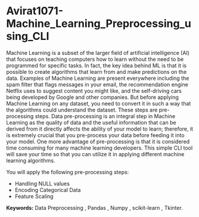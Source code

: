 # Avirat1071-Machine_Learning_Preprocessing_using_CLI

Machine Learning is a subset of the larger field of artificial intelligence (AI)
that focuses on teaching computers how to learn without the need to be
programmed for specific tasks. In fact, the key idea behind ML is that it is possible
to create algorithms that learn from and make predictions on the data. Examples of
Machine Learning are present everywhere including the spam filter that flags
messages in your email, the recommendation engine Netflix uses to suggest content
you might like, and the self-driving cars being developed by Google and other
companies. But before applying Machine Learning on any dataset, you need to
convert it in such a way that the algorithms could understand the dataset. These
steps are pre-processing steps. Data pre-processing is an integral step in Machine
Learning as the quality of data and the useful information that can be derived from
it directly affects the ability of your model to learn; therefore, it is extremely crucial
that you pre-process your data before feeding it into your model. One more
advantage of pre-processing is that it is considered time consuming for many
machine learning developers. This simple CLI tool will save your time so that you
can utilize it in applying different machine learning algorithms.

You will apply the following pre-processing steps:
- Handling NULL values
- Encoding Categorical Data
- Feature Scaling
  
**Keywords:** Data Preprocessing , Pandas , Numpy , scikit-learn , Tkinter.

